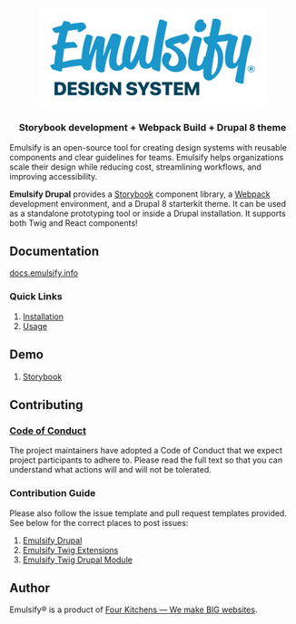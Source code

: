 <p align="center"><img src="./logo.png" width="400"/></p>

<h3 align="center">Storybook development + Webpack Build + Drupal 8 theme</h3>

Emulsify is an open-source tool for creating design systems with reusable components and clear guidelines for teams. Emulsify helps organizations scale their design while reducing cost, streamlining workflows, and improving accessibility.

**Emulsify Drupal** provides a [Storybook](https://storybook.js.org/) component library, a [Webpack](https://webpack.js.org/) development environment, and a Drupal 8 starterkit theme. It can be used as a standalone prototyping tool or inside a Drupal installation. It supports both Twig and React components!

## Documentation

[docs.emulsify.info](https://docs.emulsify.info/)

### Quick Links

1. [Installation](https://docs.emulsify.info/installation/design-system)
2. [Usage](https://docs.emulsify.info/usage/commands)

## Demo

1. [Storybook](http://storybook.emulsify.info/)

## Contributing

### [Code of Conduct](https://github.com/emulsify-ds/emulsify-drupal/blob/master/CODE_OF_CONDUCT.md)

The project maintainers have adopted a Code of Conduct that we expect project participants to adhere to. Please read the full text so that you can understand what actions will and will not be tolerated.

### Contribution Guide

Please also follow the issue template and pull request templates provided. See below for the correct places to post issues:

1. [Emulsify Drupal](https://github.com/emulsify-ds/emulsify-drupal/issues)
3. [Emulsify Twig Extensions](https://github.com/emulsify-ds/emulsify-twig-extensions/issues)
4. [Emulsify Twig Drupal Module](https://www.drupal.org/project/issues/emulsify_twig)

## Author

Emulsify&reg; is a product of [Four Kitchens &mdash; We make BIG websites](https://fourkitchens.com).
